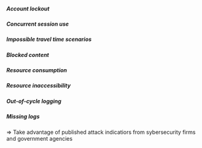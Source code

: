 ##### Account lockout
##### Concurrent session use
##### Impossible travel time scenarios
##### Blocked content
##### Resource consumption
##### Resource inaccessibility
##### Out-of-cycle logging
##### Missing logs

=> Take advantage of published attack indicatiors from sybersecurity firms and government agencies